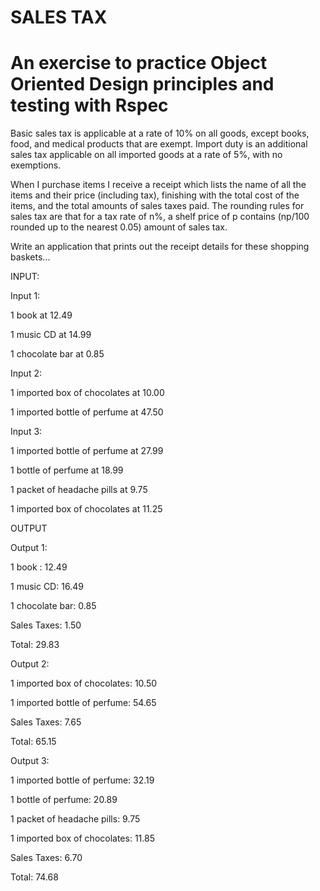 SALES TAX
=========
An exercise to practice Object Oriented Design principles and testing with Rspec
================================================================================
Basic sales tax is applicable at a rate of 10% on all goods, except books, food, and medical products that are exempt. Import duty is an additional sales tax applicable on all imported goods at a rate of 5%, with no exemptions.

When I purchase items I receive a receipt which lists the name of all the items and their price (including tax), finishing with the total cost of the items, and the total amounts of sales taxes paid. The rounding rules for sales tax are that for a tax rate of n%, a shelf price of p contains (np/100 rounded up to the nearest 0.05) amount of sales tax.

Write an application that prints out the receipt details for these shopping baskets...

INPUT:
 
Input 1:

1 book at 12.49

1 music CD at 14.99

1 chocolate bar at 0.85

 
Input 2:

1 imported box of chocolates at 10.00

1 imported bottle of perfume at 47.50

 
Input 3:

1 imported bottle of perfume at 27.99

1 bottle of perfume at 18.99

1 packet of headache pills at 9.75

1 imported box of chocolates at 11.25

 
OUTPUT

 
Output 1:

1 book : 12.49

1 music CD: 16.49

1 chocolate bar: 0.85

Sales Taxes: 1.50

Total: 29.83

 
Output 2:

1 imported box of chocolates: 10.50

1 imported bottle of perfume: 54.65

Sales Taxes: 7.65

Total: 65.15

 
Output 3:

1 imported bottle of perfume: 32.19

1 bottle of perfume: 20.89

1 packet of headache pills: 9.75

1 imported box of chocolates: 11.85

Sales Taxes: 6.70

Total: 74.68
